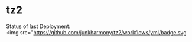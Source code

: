 # tz2
Status of last Deployment:<br>
<img src="https://github.com/junkharmony/tz2/workflows/yml/badge.svg<br>
